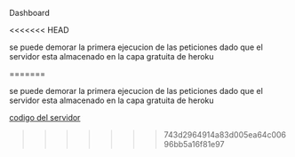 <p> Dashboard </p>
<<<<<<< HEAD
<p> se puede demorar la primera ejecucion de las peticiones dado que el servidor esta almacenado en la capa gratuita de heroku</p>  
=======
<p> se puede demorar la primera ejecucion de las peticiones dado que el servidor esta almacenado en la capa gratuita de heroku</p>

<a href="https://github.com/DanielStivenRivera/nest-dashboard">codigo del servidor</a>
>>>>>>> 743d2964914a83d005ea64c00696bb5a16f81e97
